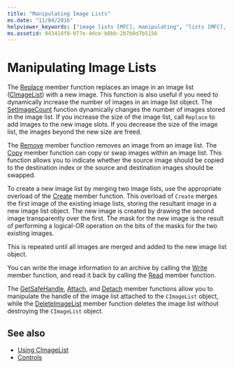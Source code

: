 ```yaml
---
title: "Manipulating Image Lists"
ms.date: "11/04/2016"
helpviewer_keywords: ["image lists [MFC], manipulating", "lists [MFC], image", "CImageList class [MFC], manipulating"]
ms.assetid: 043418f8-077e-4dce-b8bb-2b7b0d7b5156
---
```

# Manipulating Image Lists

The [Replace](../mfc/reference/cimagelist-class.md#replace) member function replaces an image in an image list ([CImageList](../mfc/reference/cimagelist-class.md)) with a new image. This function is also useful if you need to dynamically increase the number of images in an image list object. The [SetImageCount](../mfc/reference/cimagelist-class.md#setimagecount) function dynamically changes the number of images stored in the image list. If you increase the size of the image list, call `Replace` to add images to the new image slots. If you decrease the size of the image list, the images beyond the new size are freed.

The [Remove](../mfc/reference/cimagelist-class.md#remove) member function removes an image from an image list. The [Copy](../mfc/reference/cimagelist-class.md#copy) member function can copy or swap images within an image list. This function allows you to indicate whether the source image should be copied to the destination index or the source and destination images should be swapped.

To create a new image list by merging two image lists, use the appropriate overload of the [Create](../mfc/reference/cimagelist-class.md#create) member function. This overload of `Create` merges the first image of the existing image lists, storing the resultant image in a new image list object. The new image is created by drawing the second image transparently over the first. The mask for the new image is the result of performing a logical-OR operation on the bits of the masks for the two existing images.

This is repeated until all images are merged and added to the new image list object.

You can write the image information to an archive by calling the [Write](../mfc/reference/cimagelist-class.md#write) member function, and read it back by calling the [Read](../mfc/reference/cimagelist-class.md#read) member function.

The [GetSafeHandle](../mfc/reference/cimagelist-class.md#getsafehandle), [Attach](../mfc/reference/cimagelist-class.md#attach), and [Detach](../mfc/reference/cimagelist-class.md#detach) member functions allow you to manipulate the handle of the image list attached to the `CImageList` object, while the [DeleteImageList](../mfc/reference/cimagelist-class.md#deleteimagelist) member function deletes the image list without destroying the `CImageList` object.

## See also

- [Using CImageList](../mfc/using-cimagelist.md)
- [Controls](../mfc/controls-mfc.md)
